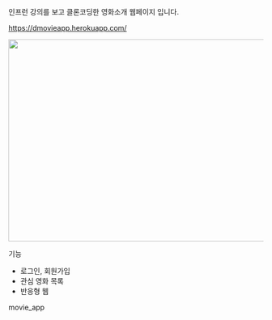 인프런 강의를 보고 클론코딩한 영화소개 웹페이지 입니다.

https://dmovieapp.herokuapp.com/

<img src="https://user-images.githubusercontent.com/47494999/160287858-82a940d1-20de-4188-94f7-b1a9f097ca4b.png" width="600" height="400" />


기능
- 로그인, 회원가입
- 관심 영화 목록
- 반응형 웹

movie_app
